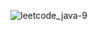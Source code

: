 ![leetcode_java-9](https://github.com/user-attachments/assets/561f7ac9-b06a-415b-9a5a-e391294b460f)

